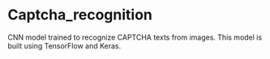 # Captcha_recognition
CNN model trained to recognize CAPTCHA texts from images. This model is built using TensorFlow and Keras.
